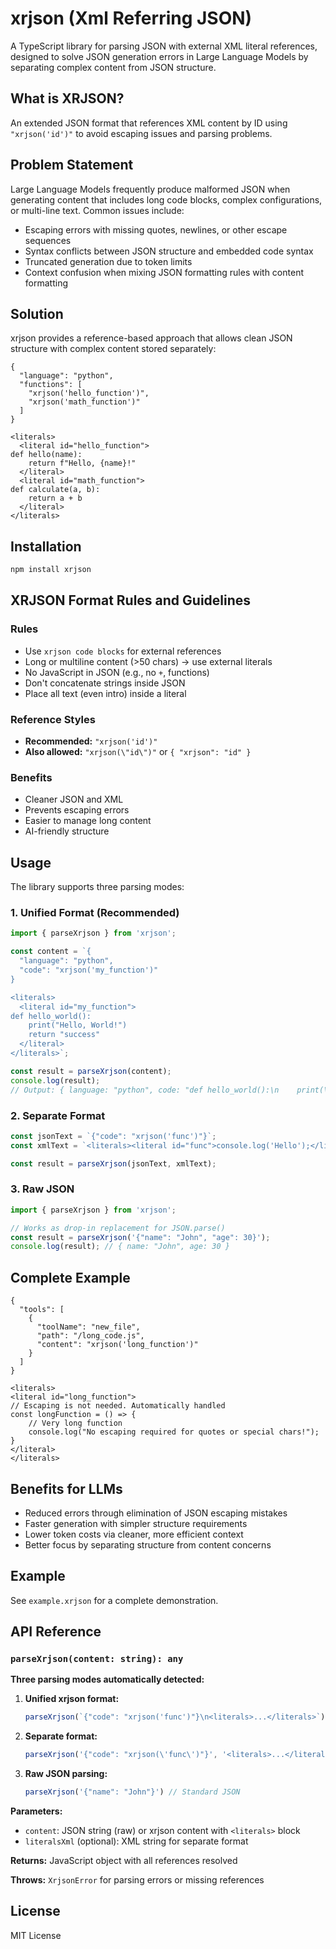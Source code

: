 # xrjson (Xml Referring JSON)

A TypeScript library for parsing JSON with external XML literal references, designed to solve JSON generation errors in Large Language Models by separating complex content from JSON structure.

## What is XRJSON?

An extended JSON format that references XML content by ID using `"xrjson('id')"` to avoid escaping issues and parsing problems. 

## Problem Statement

Large Language Models frequently produce malformed JSON when generating content that includes long code blocks, complex configurations, or multi-line text. Common issues include:

- Escaping errors with missing quotes, newlines, or other escape sequences
- Syntax conflicts between JSON structure and embedded code syntax
- Truncated generation due to token limits
- Context confusion when mixing JSON formatting rules with content formatting

## Solution

xrjson provides a reference-based approach that allows clean JSON structure with complex content stored separately:

```xrjson
{
  "language": "python",
  "functions": [
    "xrjson('hello_function')",
    "xrjson('math_function')"
  ]
}

<literals>
  <literal id="hello_function">
def hello(name):
    return f"Hello, {name}!"
  </literal>
  <literal id="math_function">
def calculate(a, b):
    return a + b
  </literal>
</literals>
```

## Installation

```bash
npm install xrjson
```

## XRJSON Format Rules and Guidelines

### Rules

* Use `xrjson code blocks` for external references
* Long or multiline content (>50 chars) → use external literals
* No JavaScript in JSON (e.g., no `+`, functions)
* Don't concatenate strings inside JSON
* Place all text (even intro) inside a literal

### Reference Styles

* **Recommended:** `"xrjson('id')"` 
* **Also allowed:** `"xrjson(\"id\")"` or `{ "xrjson": "id" }`

### Benefits

* Cleaner JSON and XML
* Prevents escaping errors
* Easier to manage long content
* AI-friendly structure

## Usage

The library supports three parsing modes:

### 1. Unified Format (Recommended)

```typescript
import { parseXrjson } from 'xrjson';

const content = `{
  "language": "python", 
  "code": "xrjson('my_function')"
}

<literals>
  <literal id="my_function">
def hello_world():
    print("Hello, World!")
    return "success"
  </literal>
</literals>`;

const result = parseXrjson(content);
console.log(result);
// Output: { language: "python", code: "def hello_world():\n    print(\"Hello, World!\")\n    return \"success\"" }
```

### 2. Separate Format

```typescript
const jsonText = `{"code": "xrjson('func')"}`;
const xmlText = `<literals><literal id="func">console.log('Hello');</literal></literals>`;

const result = parseXrjson(jsonText, xmlText);
```

### 3. Raw JSON

```typescript
import { parseXrjson } from 'xrjson';

// Works as drop-in replacement for JSON.parse()
const result = parseXrjson('{"name": "John", "age": 30}');
console.log(result); // { name: "John", age: 30 }
```

## Complete Example

```xrjson
{
  "tools": [
    {
      "toolName": "new_file",
      "path": "/long_code.js", 
      "content": "xrjson('long_function')"
    }
  ]
}

<literals>
<literal id="long_function">
// Escaping is not needed. Automatically handled
const longFunction = () => {
    // Very long function
    console.log("No escaping required for quotes or special chars!");
}
</literal>
</literals>
```

## Benefits for LLMs

- Reduced errors through elimination of JSON escaping mistakes
- Faster generation with simpler structure requirements
- Lower token costs via cleaner, more efficient context
- Better focus by separating structure from content concerns

## Example

See `example.xrjson` for a complete demonstration.

## API Reference

### `parseXrjson(content: string): any`

**Three parsing modes automatically detected:**

1. **Unified xrjson format:**
   ```typescript
   parseXrjson(`{"code": "xrjson('func')"}\n<literals>...</literals>`)
   ```

2. **Separate format:**
   ```typescript
   parseXrjson('{"code": "xrjson(\'func\')"}', '<literals>...</literals>')
   ```

3. **Raw JSON parsing:**
   ```typescript
   parseXrjson('{"name": "John"}') // Standard JSON
   ```


**Parameters:**
- `content`: JSON string (raw) or xrjson content with `<literals>` block
- `literalsXml` (optional): XML string for separate format

**Returns:** JavaScript object with all references resolved

**Throws:** `XrjsonError` for parsing errors or missing references

## License

MIT License
